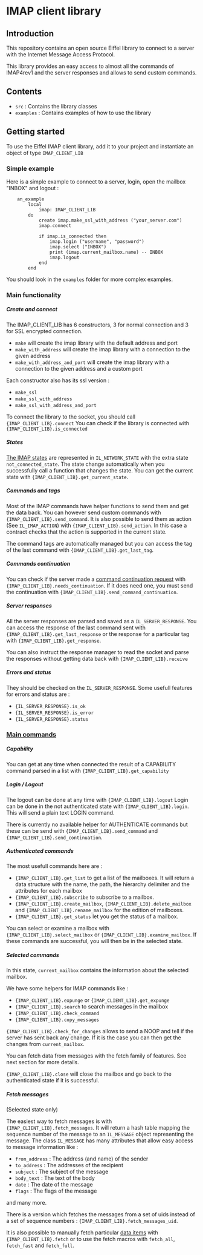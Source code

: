 # IMAP client library

## Introduction
This repository contains an open source Eiffel library to connect to a server with the Internet Message Access Protocol.

This library provides an easy access to almost all the commands of IMAP4rev1 and the server responses and allows to send custom commands.

## Contents
* `src` : Contains the library classes
* `examples` : Contains examples of how to use the library

## Getting started

To use the Eiffel IMAP client library, add it to your project and instantiate an object of type `IMAP_CLIENT_LIB`

### Simple example
Here is a simple example to connect to a server, login, open the mailbox "INBOX" and logout :
```
	an_example
		local
			imap: IMAP_CLIENT_LIB
		do
			create imap.make_ssl_with_address ("your_server.com")
			imap.connect

			if imap.is_connected then
				imap.login ("username", "password")
				imap.select ("INBOX")
				print (imap.current_mailbox.name) -- INBOX
				imap.logout
			end
		end
```

You should look in the `examples` folder for more complex examples.

### Main functionality

##### Create and connect

The IMAP_CLIENT_LIB has 6 constructors, 3 for normal connection and 3 for SSL encrypted connection.
* `make` will create the imap library with the default address and port
* `make_with_address` will create the imap library with a connection to the given address
* `make_with_address_and_port` will create the imap library with a connection to the given address and a custom port

Each constructor also has its ssl version :
* `make_ssl`
* `make_ssl_with_address`
* `make_ssl_with_address_and_port`

To connect the library to the socket, you should call `{IMAP_CLIENT_LIB}.connect`
You can check if the library is connected with `{IMAP_CLIENT_LIB}.is_connected`

##### States

[The IMAP states](https://tools.ietf.org/html/rfc3501#section-3) are represented in `IL_NETWORK_STATE` with the extra state `not_connected_state`.
The state change automatically when you successfully call a function that changes the state.
You can get the current state with `{IMAP_CLIENT_LIB}.get_current_state`.

##### Commands and tags

Most of the IMAP commands have helper functions to send them and get the data back.
You can however send custom commands with `{IMAP_CLIENT_LIB}.send_command`.
It is also possible to send them as action (See `IL_IMAP_ACTION`) with `{IMAP_CLIENT_LIB}.send_action`. In this case a contract checks that the action is supported in the current state.

The command tags are automatically managed but you can access the tag of the last command with `{IMAP_CLIENT_LIB}.get_last_tag`.

##### Commands continuation

You can check if the server made a [command continuation request](https://tools.ietf.org/html/rfc3501#section-7.5) with `{IMAP_CLIENT_LIB}.needs_continuation`. If it does need one, you must send the continuation with `{IMAP_CLIENT_LIB}.send_command_continuation`.

##### Server responses

All the server responses are parsed and saved as a `IL_SERVER_RESPONSE`. You can access the response of the last command sent with `{IMAP_CLIENT_LIB}.get_last_response` or the response for a particular tag with `{IMAP_CLIENT_LIB}.get_response`.

You can also instruct the response manager to read the socket and parse the responses without getting data back with `{IMAP_CLIENT_LIB}.receive`

##### Errors and status

They should be checked on the `IL_SERVER_RESPONSE`.
Some usefull features for errors and status are :
* `{IL_SERVER_RESPONSE}.is_ok`
* `{IL_SERVER_RESPONSE}.is_error`
* `{IL_SERVER_RESPONSE}.status`

### [Main commands](https://tools.ietf.org/html/rfc3501#section-6)

##### Capability

You can get at any time when connected the result of a CAPABILITY command parsed in a list with `{IMAP_CLIENT_LIB}.get_capability`

##### Login / Logout

The logout can be done at any time with `{IMAP_CLIENT_LIB}.logout`
Login can be done in the not authenticated state with `{IMAP_CLIENT_LIB}.login`. This will send a plain text LOGIN command.

There is currently no available helper for AUTHENTICATE commands but these can be send with `{IMAP_CLIENT_LIB}.send_command` and `{IMAP_CLIENT_LIB}.send_continuation`.

##### Authenticated commands

The most usefull commands here are :
* `{IMAP_CLIENT_LIB}.get_list` to get a list of the mailboxes. It will return a data structure with the name, the path, the hierarchy delimiter and the attributes for each mailbox
* `{IMAP_CLIENT_LIB}.subscribe` to subscribe to a mailbox.
* `{IMAP_CLIENT_LIB}.create_mailbox`, `{IMAP_CLIENT_LIB}.delete_mailbox` and `{IMAP_CLIENT_LIB}.rename_mailbox` for the edition of mailboxes.
* `{IMAP_CLIENT_LIB}.get_status` let you get the status of a mailbox.

You can select or examine a mailbox with `{IMAP_CLIENT_LIB}.select_mailbox` or `{IMAP_CLIENT_LIB}.examine_mailbox`. If these commands are successful, you will then be in the selected state.

##### Selected commands

In this state, `current_mailbox` contains the information about the selected mailbox.

We have some helpers for IMAP commands like :
* `{IMAP_CLIENT_LIB}.expunge` or `{IMAP_CLIENT_LIB}.get_expunge`
* `{IMAP_CLIENT_LIB}.search` to search messages in the mailbox
* `{IMAP_CLIENT_LIB}.check_command`
* `{IMAP_CLIENT_LIB}.copy_messages`

`{IMAP_CLIENT_LIB}.check_for_changes` allows to send a NOOP and tell if the server has sent back any change. If it is the case you can then get the changes from `current_mailbox`.

You can fetch data from messages with the fetch family of features. See next section for more details.

`{IMAP_CLIENT_LIB}.close` will close the mailbox and go back to the authenticated state if it is successful.

##### Fetch messages

(Selected state only)

The easiest way to fetch messages is with `{IMAP_CLIENT_LIB}.fetch_messages`.
It will return a hash table mapping the sequence number of the message to an `IL_MESSAGE` object representing the message.
The class `IL_MESSAGE` has many attributes that allow easy access to message information like :
* `from_address` : The address (and name) of the sender
* `to_address` : The addresses of the recipient
* `subject` : The subject of the message
* `body_text` : The text of the body
* `date` : The date of the message
* `flags` : The flags of the message

and many more.

There is a version which fetches the messages from a set of uids instead of a set of sequence numbers : `{IMAP_CLIENT_LIB}.fetch_messages_uid`.

It is also possible to manually fetch particular [data items](https://tools.ietf.org/html/rfc3501#page-55) with `{IMAP_CLIENT_LIB}.fetch` or to use the fetch macros with `fetch_all`, `fetch_fast` and `fetch_full`.



